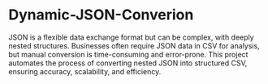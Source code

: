 # Dynamic-JSON-Converion
JSON is a flexible data exchange format but can be complex, with deeply nested structures. Businesses often require JSON data in CSV for analysis, but manual conversion is time-consuming and error-prone. This project automates the process of converting nested JSON into structured CSV, ensuring accuracy, scalability, and efficiency.
